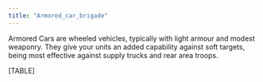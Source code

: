 ```yaml
---
title: "Armored_car_brigade"
---
```


Armored Cars are wheeled vehicles, typically with light armour and
modest weaponry. They give your units an added capability against soft
targets, being most effective against supply trucks and rear area
troops.

[TABLE]
